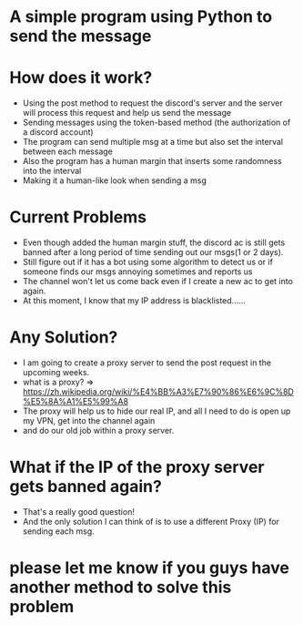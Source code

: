 # A simple program using Python to send the message
# How does it work?
- Using the post method to request the discord's server and the server will process this request and help us send the message
- Sending messages using the token-based method (the authorization of a discord account)
- The program can send multiple msg at a time but also set the interval between each message
- Also the program has a human margin that inserts some randomness into the interval
- Making it a human-like look when sending a msg

# Current Problems
- Even though added the human margin stuff, the discord ac is still gets banned after a long period of time sending out our msgs(1 or 2 days).
- Still figure out if it has a bot using some algorithm to detect us or if someone finds our msgs annoying sometimes and reports us
- The channel won't let us come back even if I create a new ac to get into again.
- At this moment, I know that my IP address is blacklisted......

# Any Solution?
- I am going to create a proxy server to send the post request in the upcoming weeks.
- what is a proxy? => https://zh.wikipedia.org/wiki/%E4%BB%A3%E7%90%86%E6%9C%8D%E5%8A%A1%E5%99%A8
- The proxy will help us to hide our real IP, and all I need to do is open up my VPN, get into the channel again
- and do our old job within a proxy server.

# What if the IP of the proxy server gets banned again?
- That's a really good question!
- And the only solution I can think of is to use a different Proxy (IP) for sending each msg.
# please let me know if you guys have another method to solve this problem 





